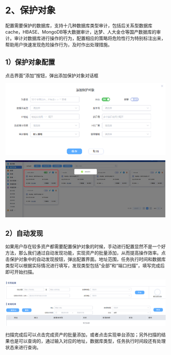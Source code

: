 # 2、保护对象

配置需要保护的数据库，支持十几种数据库类型审计，包括后关系型数据库cache，HBASE、MongoDB等大数据审计，达梦、人大金仓等国产数据库的审计。审计对数据库进行操作的行为，配置相应的策略将危险性行为特别标注出来，帮助用户快速发现危险操作行为，及时作出处理措施。

## 1）保护对象配置

点击界面“添加”按钮，弹出添加保护对象对话框

![](/images/operation/rule/bhdx1.png)

![](/images/operation/rule/bhdx2.png)

## 2）自动发现

如果用户存在较多资产都需要配置保护对象的时候，手动进行配置显然不是一个好方法，那么我们通过自动发现功能，实现资产的批量添加，从而提高操作效率。点击保护对象中的自动发现按钮，弹出配置界面。地址范围，任务执行时间和数据库类型可以根据实际情况进行填写，发现类型包括“全部”和“端口扫描”，填写完成后即可开始扫描。

![](/images/operation/rule/bhdx3.png)

扫描完成后可以点击完成资产的批量添加，或者点击实现单台添加；另外扫描的结果也是可以查询的，通过输入对应的地址，数据库类型，任务执行时间段还有处理状态来进行查询。

